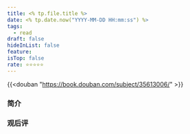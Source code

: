 ```yaml
---
title: <% tp.file.title %>
date: <% tp.date.now("YYYY-MM-DD HH:mm:ss") %>
tags:
  - read
draft: false
hideInList: false
feature: 
isTop: false
rate: ⭐️⭐️⭐️⭐️⭐️
---
```


{{<douban "https://book.douban.com/subject/35613006/" >}}


### 简介




### 观后评



<!--more-->
